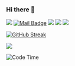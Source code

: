 ### Hi there 👋

<!--
**20Brayan01/20Brayan01** is a ✨ _special_ ✨ repository because its `README.md` (this file) appears on your GitHub profile.

Here are some ideas to get you started:

- 🔭 I’m currently working on ...
- 🌱 I’m currently learning ...
- 👯 I’m looking to collaborate on ...
- 🤔 I’m looking for help with ...
- 💬 Ask me about ...
- 📫 How to reach me: ...
- 😄 Pronouns: ...
- ⚡ Fun fact: ...
-->

[![](https://visitor-badge.laobi.icu/badge?page_id=20Brayan01.20Brayan01)](https://visitor-badge.laobi.icu/badge?page_id=20Brayan01.20Brayan01)
[![Mail Badge](https://img.shields.io/badge/-gmail-c14438?style=flat&logo=Gmail&logoColor=white&link=mailto:eryajf@163.com)](mailto:letsmailmahdikiani@gmail.com)
[![](https://img.shields.io/github/stars/20Brayan01?color=fefb7b&logo=Undertale)](https://github-readme-stats.vercel.app/api?username=20Brayan01&hide_title=false&hide_border=true&show_icons=true&include_all_commits=true&line_height=20&bg_color=0,EC6C6C,FFD479,FFFC79,73FA79&theme=graywhite&locale=cn)
[![](https://img.shields.io/github/followers/20Brayan01?color=27da6b&logo=Handshake)](https://github.com/20Brayan01?tab=followers)
[![](https://img.shields.io/badge/%E5%8D%9A%E5%AE%A2-reishin.me-ffffff?logo=Hugo)](https://reishin.me)


[![GitHub Streak](https://streak-stats.demolab.com/?user=20Brayan01)](https://git.io/streak-stats)




![](https://github-profile-trophy.vercel.app/?username=20Brayan01&theme=dracula&no-frame=false&no-bg=false&margin-w=4)

<!--START_SECTION:waka-->
![Code Time](http://img.shields.io/badge/Code%20Time-2%2C798%20hrs%2031%20mins-blue)

